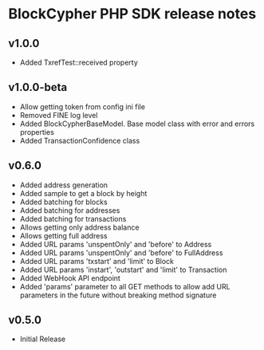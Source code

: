 BlockCypher PHP SDK release notes
=================================

v1.0.0
------

* Added TxrefTest::received property

v1.0.0-beta
-----------

* Allow getting token from config ini file
* Removed FINE log level
* Added BlockCypherBaseModel. Base model class with error and errors properties
* Added TransactionConfidence class

v0.6.0
------
* Added address generation
* Added sample to get a block by height
* Added batching for blocks
* Added batching for addresses
* Added batching for transactions
* Allows getting only address balance
* Allows getting full address
* Added URL params 'unspentOnly' and 'before' to Address
* Added URL params 'unspentOnly' and 'before' to FullAddress
* Added URL params 'txstart' and 'limit' to Block
* Added URL params 'instart', 'outstart' and 'limit' to Transaction
* Added WebHook API endpoint
* Added 'params' parameter to all GET methods to allow add URL parameters in the future without breaking method signature

v0.5.0
------
* Initial Release